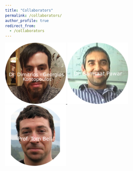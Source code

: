 ```yaml
---
title: "Collaborators"
permalink: /collaborators/
author_profile: true
redirect_from: 
  - /collaborators
---
```



<p float="left">
  <a href="http://dgkontopoulos.io/">
    <img src="/images/dimitris_words.png" width="200" />
  </a>
  <a href="https://mhasoba.pythonanywhere.com/pawarlab/">
    <img src="/images/samraat_words.png" width="200" />
  </a>
  <a href="https://bellmicrobelab.wordpress.com/">
    <img src="/images/TBell_words.png" width="200" />
  </a>
</p>
